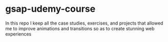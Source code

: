 # gsap-udemy-course
In this repo I keep all the case studies, exercises, and projects that allowed me to improve animations and transitions so as to create stunning web experiences
